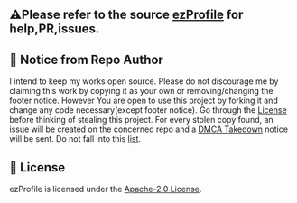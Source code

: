 ## ⚠️Please refer to the source [ezProfile](https://github.com/arifszn/ezprofile/) for help,PR,issues.
## 📢 Notice from Repo Author
I intend to keep my works open source. Please do not discourage me by claiming this work by copying it as your own or removing/changing the footer notice. However You are open to use this project by forking it and change any code necessary(except footer notice). Go through the [License](https://github.com/arifszn/ezprofile/blob/main/LICENSE) before thinking of stealing this project. For every stolen copy found, an issue will be created on the concerned repo and a [DMCA Takedown](https://www.dmca.com/FAQ/What-is-a-DMCA-Takedown) notice will be sent. Do not fall into this [list](https://github.com/arifszn/ezprofile/issues/2).
## 📄 License
ezProfile is licensed under the [Apache-2.0 License](https://github.com/arifszn/ezprofile/blob/main/LICENSE).
